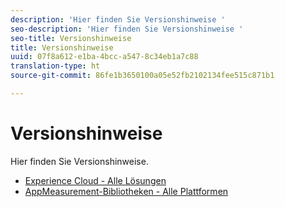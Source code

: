 ```yaml
---
description: 'Hier finden Sie Versionshinweise '
seo-description: 'Hier finden Sie Versionshinweise '
seo-title: Versionshinweise
title: Versionshinweise
uuid: 07f8a612-e1ba-4bcc-a547-8c34eb1a7c88
translation-type: ht
source-git-commit: 86fe1b3650100a05e52fb2102134fee515c871b1

---
```



# Versionshinweise

Hier finden Sie Versionshinweise.

* [Experience Cloud - Alle Lösungen](https://marketing.adobe.com/resources/help/de_DE/whatsnew/)
* [AppMeasurement-Bibliotheken - Alle Plattformen](https://marketing.adobe.com/resources/help/de_DE/sc/appmeasurement/release/)

